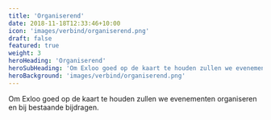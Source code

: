 ```yaml
---
title: 'Organiserend'
date: 2018-11-18T12:33:46+10:00
icon: 'images/verbind/organiserend.png'
draft: false
featured: true
weight: 3
heroHeading: 'Organiserend'
heroSubHeading: 'Om Exloo goed op de kaart te houden zullen we evenementen organiseren en bij bestaande bijdragen.'
heroBackground: 'images/verbind/organiserend.png'
---
```


Om Exloo goed op de kaart te houden zullen we evenementen organiseren en bij bestaande bijdragen.
